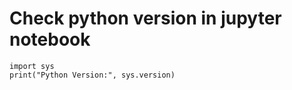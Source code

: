 
# Check python version in jupyter notebook 
```
import sys
print("Python Version:", sys.version)
```
